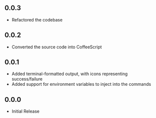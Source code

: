 0.0.3
---

- Refactored the codebase

0.0.2
---

- Converted the source code into CoffeeScript

0.0.1 
---

- Added terminal-formatted output, with icons representing success/failure
- Added support for environment variables to inject into the commands 

0.0.0
---

- Initial Release